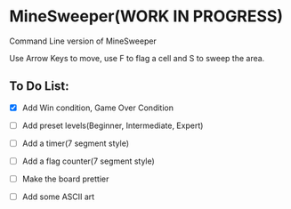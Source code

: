 # MineSweeper(WORK IN PROGRESS)

Command Line version of MineSweeper

Use Arrow Keys to move, use F to flag a cell and S to sweep the area.

## To Do List:

- [x]  Add Win condition, Game Over Condition

- [ ] Add preset levels(Beginner, Intermediate, Expert)

- [ ] Add a timer(7 segment style)

- [ ] Add a flag counter(7 segment style)

- [ ] Make the board prettier

- [ ] Add some ASCII art
